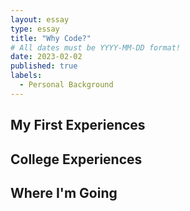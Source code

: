 ```yaml
---
layout: essay
type: essay
title: "Why Code?"
# All dates must be YYYY-MM-DD format!
date: 2023-02-02
published: true
labels:
  - Personal Background
---
```


## My First Experiences

## College Experiences

## Where I'm Going
